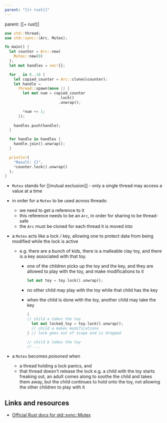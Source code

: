 ```yaml
---
parent: "[[+ rust]]"
---
```

parent: [[+ rust]]

```rust
use std::thread;
use std::sync::{Arc, Mutex};

fn main() {
  let counter = Arc::new(
    Mutex::new(0)
  );
  let mut handles = vec![];

  for _ in 0..10 {
    let copied_counter = Arc::clone(&counter);
    let handle = 
      thread::spawn(move || {
        let mut num = copied_counter
                        .lock()
                        .unwrap();

        *num += 1;
      });
    
    handles.push(handle);
  }

  for handle in handles {
    handle.join().unwrap();
  }

  println!(
    "Result: {}",
    *counter.lock().unwrap()
  );
}
```

- `Mutex` stands for [[mutual exclusion]] - only a single thread may access a value at a time
- in order for a `Mutex` to be used across threads:
	- we need to get a reference to it
	- this reference needs to be an `Arc`, in order for sharing to be thread-safe
	- the `Arc` must be cloned for each thread it is moved into
- a `Mutex` acts like a lock / key, allowing one to protect data from being
  modified while the lock is active

  - e.g. there are a bunch of kids, there is a malleable clay toy, and there
    is a key associated with that toy.

    - one of the children picks up the toy and the key, and they are allowed
      to play with the toy, and make modifications to it
      ```rust
      let mut toy = toy.lock().unwrap();
      ```
    - no other child may play with the toy while that child has the key
    - when the child is done with the toy, another child may take the key

      ```rust
      {
      // child a takes the toy
      	let mut locked_toy = toy.lock().unwrap();
      	// child a makes modifications
      } // lock goes out of scope and is dropped

      // child b takes the toy
      // ...
      ```

- a `Mutex` becomes _poisoned_ when
  - a thread holding a lock panics, and
  - that thread doesn't release the lock
	  e.g. a child with the toy starts freaking out, an adult comes along to soothe ​the child and takes them away, but the child continues to hold onto the toy, not allowing the other children to play with it

## Links and resources

- [Official Rust docs for std::sync::Mutex](http://doc.rust-lang.org/1.72.1/std/sync/struct.Mutex.html)
